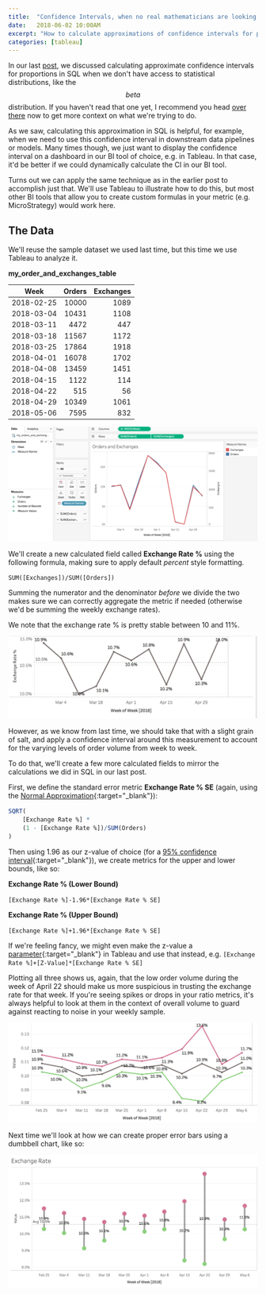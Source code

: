 ```yaml
---
title:  "Confidence Intervals, when no real mathematicians are looking - Tableau Edition"
date:   2018-06-02 10:00AM
excerpt: "How to calculate approximations of confidence intervals for proportions & probabilities in Tableau"
categories: [tableau]
---
```

In our last [post](https://calogica.github.io/sql/2018/05/09/confidence-intervals-sql.html), we discussed calculating approximate confidence intervals for proportions in SQL when we don't have access to statistical distributions, like the $$beta$$ distribution. If you haven't read that one yet, I recommend you head [over there](https://calogica.github.io/sql/2018/05/09/confidence-intervals-sql.html) now to get more context on what we're trying to do.

As we saw, calculating this approximation in SQL is helpful, for example, when we need to use this confidence interval in downstream data pipelines or models.
Many times though, we just want to display the confidence interval on a dashboard in our BI tool of choice, e.g. in Tableau. In that case, it'd be better if we could dynamically calculate the CI in our BI tool.

Turns out we can apply the same technique as in the earlier post to accomplish just that. We'll use Tableau to illustrate how to do this, but most other BI tools that allow you to create custom formulas in your metric (e.g. MicroStrategy) would work here.

## The Data
We'll reuse the sample dataset we used last time, but this time we use Tableau to analyze it.

**my_order_and_exchanges_table**

| Week       | Orders | Exchanges |
|------------|-------:|----------:|
| 2018-02-25 |  10000 |      1089 |
| 2018-03-04 |  10431 |      1108 |
| 2018-03-11 |   4472 |       447 |
| 2018-03-18 |  11567 |      1172 |
| 2018-03-25 |  17864 |      1918 |
| 2018-04-01 |  16078 |      1702 |
| 2018-04-08 |  13459 |      1451 |
| 2018-04-15 |   1122 |       114 |
| 2018-04-22 |    515 |        56 |
| 2018-04-29 |  10349 |      1061 |
| 2018-05-06 |   7595 |       832 |


!["Orders and Exchanges by Week"](/assets/plots/orders_exchanges_tableau_2.png "Orders and Exchanges by Week")

We'll create a new calculated field called **Exchange Rate %** using the following formula, making sure to apply default _percent_ style formatting.
```
SUM([Exchanges])/SUM([Orders])
```
Summing the numerator and the denominator _before_ we divide the two makes sure we can correctly aggregate the metric if needed (otherwise we'd be summing the weekly exchange rates).

We note that the exchange rate % is pretty stable between 10 and 11%.

!["Exchange Rate by Week"](/assets/plots/exchange_rate_tableau.png "Exchange Rate by Week")

However, as we know from last time, we should take that with a slight grain of salt, and apply a confidence interval around this measurement to account for the varying levels of order volume from week to week.

To do that, we'll create a few more calculated fields to mirror the calculations we did in SQL in our last post.

First, we define the standard error metric **Exchange Rate % SE** (again, using the [Normal Approximation](https://en.wikipedia.org/wiki/Binomial_proportion_confidence_interval#Normal_approximation_interval){:target="_blank"}):
```R
SQRT(
    [Exchange Rate %] *
    (1 - [Exchange Rate %])/SUM(Orders)
)
```

Then using 1.96 as our z-value of choice (for a [95% confidence interval](http://www.ltcconline.net/greenl/courses/201/estimation/smallConfLevelTable.htm){:target="_blank"}), we create metrics for the upper and lower bounds, like so:

**Exchange Rate % (Lower Bound)**

`[Exchange Rate %]-1.96*[Exchange Rate % SE]`

**Exchange Rate % (Upper Bound)**

`[Exchange Rate %]+1.96*[Exchange Rate % SE]`

If we're feeling fancy, we might even make the z-value a [parameter](https://onlinehelp.tableau.com/current/pro/desktop/en-us/parameters_create.html){:target="_blank"} in Tableau and use that instead, e.g.
`[Exchange Rate %]+[Z-Value]*[Exchange Rate % SE]`

Plotting all three shows us, again, that the low order volume during the week of April 22 should make us more suspicious in trusting the exchange rate for that week. If you're seeing spikes or drops in your ratio metrics, it's always helpful to look at them in the context of overall volume to guard against reacting to noise in your weekly sample.

!["Exchange Rate by Week with CI"](/assets/plots/exchange_rate_conf_int.png "Exchange Rate by Week with CI")

Next time we'll look at how we can create proper error bars using a dumbbell chart, like so:

!["Exchange Rate by Week with Error Lollipops"](/assets/plots/exchange_rate_error_bars_tableau.png "Exchange Rate by Week with Error Lollipops")
